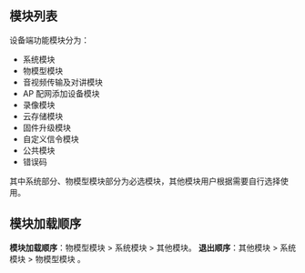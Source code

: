 
## 模块列表

设备端功能模块分为：

- 系统模块
- 物模型模块
- 音视频传输及对讲模块
- AP 配网添加设备模块
- 录像模块
- 云存储模块
- 固件升级模块
- 自定义信令模块
- 公共模块
- 错误码


其中系统部分、物模型模块部分为必选模块，其他模块用户根据需要自行选择使用。

## 模块加载顺序

**模块加载顺序**：物模型模块 > 系统模块 > 其他模块。
**退出顺序**：其他模块 > 系统模块 > 物模型模块 。

